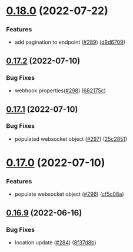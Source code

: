 # [0.18.0](https://github.com/EddieHubCommunity/api/compare/v0.17.2...v0.18.0) (2022-07-22)


### Features

* add pagination to endpoint ([#289](https://github.com/EddieHubCommunity/api/issues/289)) ([d9d6709](https://github.com/EddieHubCommunity/api/commit/d9d6709e23ec5dd3cc11274ae745a4d856c3b25c))



## [0.17.2](https://github.com/EddieHubCommunity/api/compare/v0.17.1...v0.17.2) (2022-07-10)


### Bug Fixes

* webhook properties([#298](https://github.com/EddieHubCommunity/api/issues/298)) ([682175c](https://github.com/EddieHubCommunity/api/commit/682175c54c2fee71d00d6f119c40f863ccdd92e7))



## [0.17.1](https://github.com/EddieHubCommunity/api/compare/v0.17.0...v0.17.1) (2022-07-10)


### Bug Fixes

* populated websocket object ([#297](https://github.com/EddieHubCommunity/api/issues/297)) ([25c2851](https://github.com/EddieHubCommunity/api/commit/25c28515be1f7feb11b84af8d70409146fb84b7a))



# [0.17.0](https://github.com/EddieHubCommunity/api/compare/v0.16.9...v0.17.0) (2022-07-10)


### Features

* populate websocket object ([#296](https://github.com/EddieHubCommunity/api/issues/296)) ([cf5c08a](https://github.com/EddieHubCommunity/api/commit/cf5c08a0322348642433ff8b30d5dc9cdea68c90))



## [0.16.9](https://github.com/EddieHubCommunity/api/compare/v0.16.8...v0.16.9) (2022-06-16)


### Bug Fixes

* location update ([#284](https://github.com/EddieHubCommunity/api/issues/284)) ([8f37d8b](https://github.com/EddieHubCommunity/api/commit/8f37d8b598bf8bbe5cc1cfc8704a258215f5f398))



